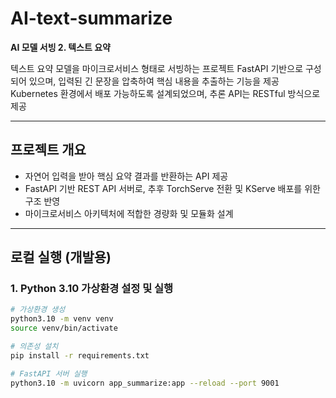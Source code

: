 # AI-text-summarize  
**AI 모델 서빙 2. 텍스트 요약**

텍스트 요약 모델을 마이크로서비스 형태로 서빙하는 프로젝트
FastAPI 기반으로 구성되어 있으며, 입력된 긴 문장을 압축하여 핵심 내용을 추출하는 기능을 제공
Kubernetes 환경에서 배포 가능하도록 설계되었으며, 추론 API는 RESTful 방식으로 제공

---

## 프로젝트 개요

- 자연어 입력을 받아 핵심 요약 결과를 반환하는 API 제공
- FastAPI 기반 REST API 서버로, 추후 TorchServe 전환 및 KServe 배포를 위한 구조 반영
- 마이크로서비스 아키텍처에 적합한 경량화 및 모듈화 설계

---

## 로컬 실행 (개발용)

### 1. Python 3.10 가상환경 설정 및 실행

```bash
# 가상환경 생성
python3.10 -m venv venv
source venv/bin/activate

# 의존성 설치
pip install -r requirements.txt

# FastAPI 서버 실행
python3.10 -m uvicorn app_summarize:app --reload --port 9001
